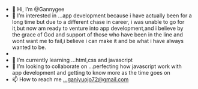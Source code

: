 - 👋 Hi, I’m @Gannygee
- 👀 I’m interested in ...app development because i have actually been for a long time but due to a different chase in career, i was unable to go for it,but now am ready to venture into app development,and i believe by the grace of God and support of those who have been in the line and wont want me to fail,i believe i can make it and be what i have always wanted to be.
- 
- 🌱 I’m currently learning ...html,css and javascript
- 💞️ I’m looking to collaborate on ...perfecting how javascript work with app development and getting to know more as the time goes on
- 📫 How to reach me ...ganiyuojo72@gmail.com

<!---
Gannygee/Gannygee is a ✨ special ✨ repository because its `README.md` (this file) appears on your GitHub profile.
You can click the Preview link to take a look at your changes.
--->
